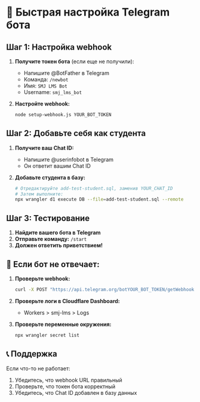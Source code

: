 # 🚀 Быстрая настройка Telegram бота

## Шаг 1: Настройка webhook

1. **Получите токен бота** (если еще не получили):
   - Напишите @BotFather в Telegram
   - Команда: `/newbot`
   - Имя: `SMJ LMS Bot`
   - Username: `smj_lms_bot`

2. **Настройте webhook:**
   ```bash
   node setup-webhook.js YOUR_BOT_TOKEN
   ```

## Шаг 2: Добавьте себя как студента

1. **Получите ваш Chat ID:**
   - Напишите @userinfobot в Telegram
   - Он ответит вашим Chat ID

2. **Добавьте студента в базу:**
   ```bash
   # Отредактируйте add-test-student.sql, заменив YOUR_CHAT_ID
   # Затем выполните:
   npx wrangler d1 execute DB --file=add-test-student.sql --remote
   ```

## Шаг 3: Тестирование

1. **Найдите вашего бота в Telegram**
2. **Отправьте команду:** `/start`
3. **Должен ответить приветствием!**

## 🔧 Если бот не отвечает:

1. **Проверьте webhook:**
   ```bash
   curl -X POST "https://api.telegram.org/botYOUR_BOT_TOKEN/getWebhookInfo"
   ```

2. **Проверьте логи в Cloudflare Dashboard:**
   - Workers > smj-lms > Logs

3. **Проверьте переменные окружения:**
   ```bash
   npx wrangler secret list
   ```

## 📞 Поддержка

Если что-то не работает:
1. Убедитесь, что webhook URL правильный
2. Проверьте, что токен бота корректный
3. Убедитесь, что Chat ID добавлен в базу данных 